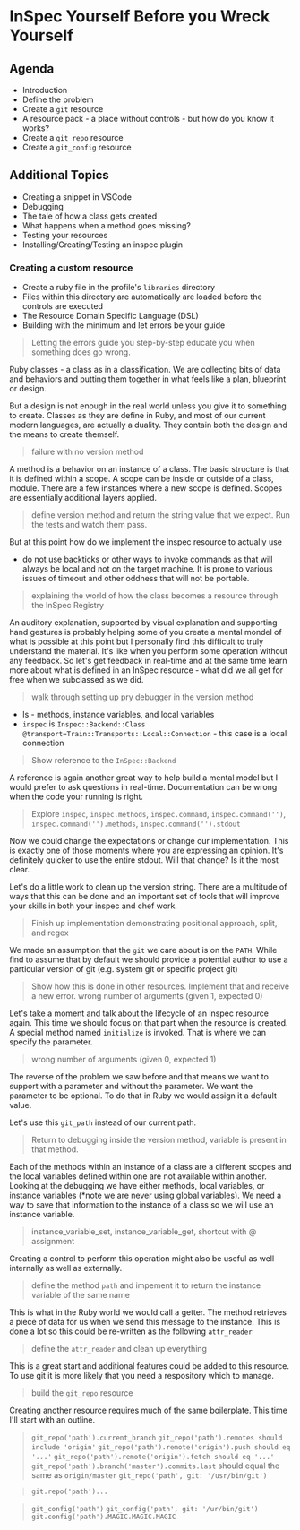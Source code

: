 # InSpec Yourself Before you Wreck Yourself

## Agenda

* Introduction
* Define the problem
* Create a `git` resource
* A resource pack - a place without controls - but how do you know it works?
* Create a `git_repo` resource
* Create a `git_config` resource

## Additional Topics

* Creating a snippet in VSCode
* Debugging
* The tale of how a class gets created
* What happens when a method goes missing?
* Testing your resources
* Installing/Creating/Testing an inspec plugin

### Creating a custom resource

* Create a ruby file in the profile's `libraries` directory
* Files within this directory are automatically are loaded before the controls are executed
* The Resource Domain Specific Language (DSL)
* Building with the minimum and let errors be your guide

> Letting the errors guide you step-by-step educate you when something does go wrong.

Ruby classes - a class as in a classification. We are collecting bits of data and behaviors and putting them together in what feels like a plan, blueprint or design. 


But a design is not enough in the real world unless you give it to something to create. Classes as they are define in Ruby, and most of our current modern languages, are actually a duality. They contain both the design and the means to create themself.

> failure with no version method

A method is a behavior on an instance of a class. The basic structure is that it is defined within a scope. A scope can be inside or outside of a class, module. There are a few instances where a new scope is defined. Scopes are essentially additional layers applied.

> define version method and return the string value that we expect. Run the tests and watch them pass.

But at this point how do we implement the inspec resource to actually use

* do not use backticks or other ways to invoke commands as that will always be local and not on the target machine. It is prone to various issues of timeout and other oddness that will not be portable.

> explaining the world of how the class becomes a resource through the InSpec Registry

An auditory explanation, supported by visual explanation and supporting hand gestures is probably helping some of you create a mental mondel of what is possible at this point but I personally find this difficult to truly understand the material. It's like when you perform some operation without any feedback. So let's get feedback in real-time and at the same time learn more about what is defined in an InSpec resource - what did we all get for free when we subclassed as we did.

> walk through setting up pry debugger in the version method

* ls - methods, instance variables, and local variables
* `inspec` is `Inspec::Backend::Class @transport=Train::Transports::Local::Connection` - this case is a local connection

> Show reference to the `InSpec::Backend`

A reference is again another great way to help build a mental model but I would prefer to ask questions in real-time. Documentation can be wrong when the code your running is right.

> Explore `inspec`, `inspec.methods`, `inspec.command`, `inspec.command('')`, `inspec.command('').methods`, `inspec.command('').stdout`

Now we could change the expectations or change our implementation. This is exactly one of those moments where you are expressing an opinion. It's definitely quicker to use the entire stdout. Will that change? Is it the most clear.

Let's do a little work to clean up the version string. There are a multitude of ways that this can be done and an important set of tools that will improve your skills in both your inspec and chef work.

> Finish up implementation demonstrating positional approach, split, and regex

We made an assumption that the `git` we care about is on the `PATH`. While find to assume that by default we should provide a potential author to use a particular version of git 
(e.g. system git or specific project git)

> Show how this is done in other resources. Implement that and receive a new error.
> wrong number of arguments (given 1, expected 0)

Let's take a moment and talk about the lifecycle of an inspec resource again. This time we should focus on that part when the resource is created. A special method named `initialize` is invoked. That is where we can specify the parameter.

> wrong number of arguments (given 0, expected 1)

The reverse of the problem we saw before and that means we want to support with a parameter and without the parameter. We want the parameter to be optional. To do that in Ruby we would assign it a default value.

Let's use this `git_path` instead of our current path.

> Return to debugging inside the version method, variable is present in that method.

Each of the methods within an instance of a class are a different scopes and the local variables defined within one are not available within another. Looking at the debugging we have either methods, local variables, or instance variables (*note we are never using global variables). We need a way to save that information to the instance of a class so we will use an instance variable.

> instance_variable_set, instance_variable_get, shortcut with @ assignment

Creating a control to perform this operation might also be useful as well internally as well as externally.

> define the method `path` and impement it to return the instance variable of the same name

This is what in the Ruby world we would call a getter. The method retrieves a piece of data for us when we send this message to the instance. This is done a lot so this could be re-written as the following `attr_reader`

> define the `attr_reader` and clean up everything

This is a great start and additional features could be added to this resource. To use git it is more likely that you need a respository which to manage. 

> build the `git_repo` resource

Creating another resource requires much of the same boilerplate. This time I'll start with an outline.

> `git_repo('path').current_branch`
> `git_repo('path').remotes should include 'origin'`
> `git_repo('path').remote('origin').push should eq '...'`
> `git_repo('path').remote('origin').fetch should eq '...'`
> `git_repo('path').branch('master').commits.last` should equal the same as `origin/master`
> `git_repo('path', git: '/usr/bin/git')`

> `git.repo('path')...`

> `git_config('path')`
> `git_config('path', git: '/ur/bin/git')`
> `git.config('path').MAGIC.MAGIC.MAGIC`
